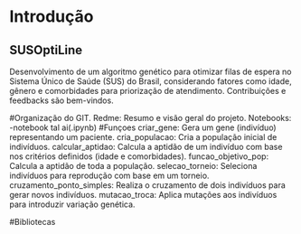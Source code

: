 # Introdução
## SUSOptiLine
Desenvolvimento de um algoritmo genético para otimizar filas de espera no Sistema Único de Saúde (SUS) do Brasil, considerando fatores como idade, gênero e comorbidades para priorização de atendimento. 
Contribuições e feedbacks são bem-vindos.

#Organização do GIT.
Redme: Resumo e visão geral do projeto.
Notebooks: 
-notebook tal ai(.ipynb)
#Funçoes
criar_gene: Gera um gene (indivíduo) representando um paciente.
cria_populacao: Cria a população inicial de indivíduos.
calcular_aptidao: Calcula a aptidão de um indivíduo com base nos critérios definidos (idade e comorbidades).
funcao_objetivo_pop: Calcula a aptidão de toda a população.
selecao_torneio: Seleciona indivíduos para reprodução com base em um torneio.
cruzamento_ponto_simples: Realiza o cruzamento de dois indivíduos para gerar novos indivíduos.
mutacao_troca: Aplica mutações aos indivíduos para introduzir variação genética.

#Bibliotecas
